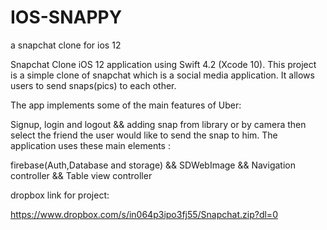 # IOS-SNAPPY
a snapchat clone for ios 12

Snapchat Clone iOS 12 application using Swift 4.2 (Xcode 10). This project is a simple clone of snapchat which is a social media application. It allows users to send snaps(pics) to each other.

The app implements some of the main features of Uber:

Signup, login and logout && adding snap from library or by camera then select the friend the user would like to send the snap to him.
The application uses these main elements :

firebase(Auth,Database and storage) && SDWebImage && Navigation controller && Table view controller 

dropbox link for project:


https://www.dropbox.com/s/in064p3ipo3fj55/Snapchat.zip?dl=0
